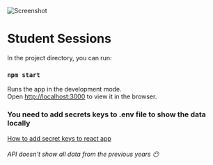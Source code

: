 ![Screenshot](http://i63.tinypic.com/hw0irq.png)

# Student Sessions

In the project directory, you can run:

### `npm start`

Runs the app in the development mode.<br>
Open [http://localhost:3000](http://localhost:3000) to view it in the browser.

### You need to add secrets keys to .env file to show the data locally
[How to add secret keys to react app](https://stackoverflow.com/a/50457996/2504334)

###### API doesn't show all data from the previous years :no_mouth:
